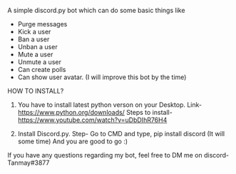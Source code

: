 A simple discord.py bot which can do some basic things like
- Purge messages
- Kick a user
- Ban a user
- Unban a user
- Mute a user
- Unmute a user
- Can create polls
- Can show user avatar.
(I will improve this bot by the time)

HOW TO INSTALL?

1. You have to install latest python verson on your Desktop.
Link- https://www.python.org/downloads/
Steps to install- https://www.youtube.com/watch?v=uDbDIhR76H4

2. Install Discord.py.
Step- Go to CMD and type, pip install discord (It will some time)
And you are good to go :)

If you have any questions regarding my bot, feel free to DM me on discord- Tanmay#3877

